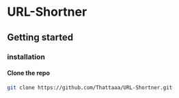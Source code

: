 # URL-Shortner

## Getting started

### installation

#### Clone the repo
```sh
git clone https://github.com/Thattaaa/URL-Shortner.git
```